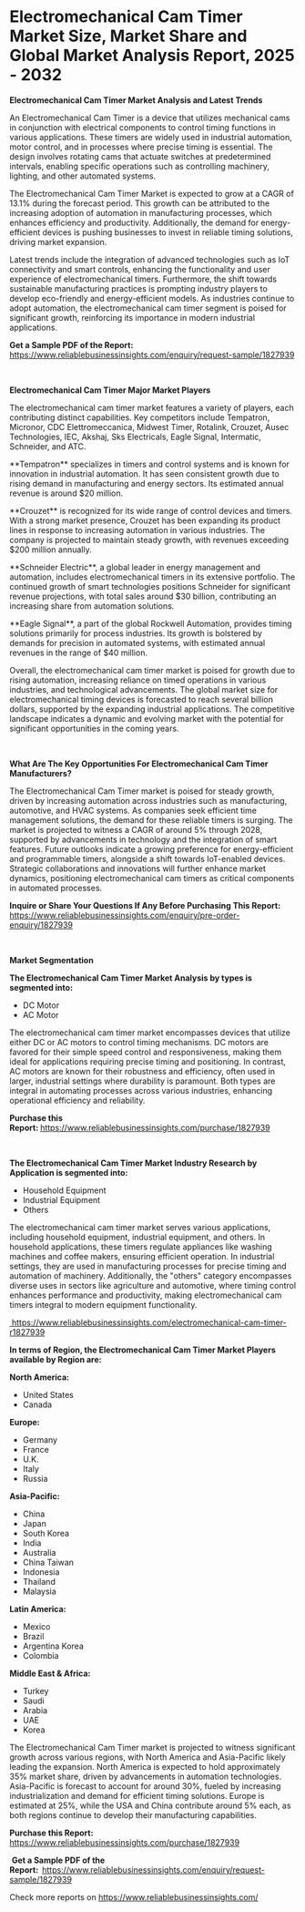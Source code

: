 <p><h1>Electromechanical Cam Timer Market Size, Market Share and Global Market Analysis Report, 2025 - 2032</h1></p><p><strong>Electromechanical Cam Timer Market Analysis and Latest Trends</strong></p>
<p><p>An Electromechanical Cam Timer is a device that utilizes mechanical cams in conjunction with electrical components to control timing functions in various applications. These timers are widely used in industrial automation, motor control, and in processes where precise timing is essential. The design involves rotating cams that actuate switches at predetermined intervals, enabling specific operations such as controlling machinery, lighting, and other automated systems.</p><p>The Electromechanical Cam Timer Market is expected to grow at a CAGR of 13.1% during the forecast period. This growth can be attributed to the increasing adoption of automation in manufacturing processes, which enhances efficiency and productivity. Additionally, the demand for energy-efficient devices is pushing businesses to invest in reliable timing solutions, driving market expansion.</p><p>Latest trends include the integration of advanced technologies such as IoT connectivity and smart controls, enhancing the functionality and user experience of electromechanical timers. Furthermore, the shift towards sustainable manufacturing practices is prompting industry players to develop eco-friendly and energy-efficient models. As industries continue to adopt automation, the electromechanical cam timer segment is poised for significant growth, reinforcing its importance in modern industrial applications.</p></p>
<p><strong>Get a Sample PDF of the Report:&nbsp;</strong> <a href="https://www.reliablebusinessinsights.com/enquiry/request-sample/1827939?utm_campaign=2275&utm_medium=2&utm_source=Github&utm_content=ia&utm_term=18022025&utm_id=electromechanical-cam-timer">https://www.reliablebusinessinsights.com/enquiry/request-sample/1827939</a></p>
<p>&nbsp;</p>
<p><strong>Electromechanical Cam Timer Major Market Players</strong></p>
<p><p>The electromechanical cam timer market features a variety of players, each contributing distinct capabilities. Key competitors include Tempatron, Micronor, CDC Elettromeccanica, Midwest Timer, Rotalink, Crouzet, Ausec Technologies, IEC, Akshaj, Sks Electricals, Eagle Signal, Intermatic, Schneider, and ATC. </p><p>**Tempatron** specializes in timers and control systems and is known for innovation in industrial automation. It has seen consistent growth due to rising demand in manufacturing and energy sectors. Its estimated annual revenue is around $20 million.</p><p>**Crouzet** is recognized for its wide range of control devices and timers. With a strong market presence, Crouzet has been expanding its product lines in response to increasing automation in various industries. The company is projected to maintain steady growth, with revenues exceeding $200 million annually.</p><p>**Schneider Electric**, a global leader in energy management and automation, includes electromechanical timers in its extensive portfolio. The continued growth of smart technologies positions Schneider for significant revenue projections, with total sales around $30 billion, contributing an increasing share from automation solutions.</p><p>**Eagle Signal**, a part of the global Rockwell Automation, provides timing solutions primarily for process industries. Its growth is bolstered by demands for precision in automated systems, with estimated annual revenues in the range of $40 million.</p><p>Overall, the electromechanical cam timer market is poised for growth due to rising automation, increasing reliance on timed operations in various industries, and technological advancements. The global market size for electromechanical timing devices is forecasted to reach several billion dollars, supported by the expanding industrial applications. The competitive landscape indicates a dynamic and evolving market with the potential for significant opportunities in the coming years.</p></p>
<p>&nbsp;</p>
<p><strong>What Are The Key Opportunities For Electromechanical Cam Timer Manufacturers?</strong></p>
<p><p>The Electromechanical Cam Timer market is poised for steady growth, driven by increasing automation across industries such as manufacturing, automotive, and HVAC systems. As companies seek efficient time management solutions, the demand for these reliable timers is surging. The market is projected to witness a CAGR of around 5% through 2028, supported by advancements in technology and the integration of smart features. Future outlooks indicate a growing preference for energy-efficient and programmable timers, alongside a shift towards IoT-enabled devices. Strategic collaborations and innovations will further enhance market dynamics, positioning electromechanical cam timers as critical components in automated processes.</p></p>
<p><strong>Inquire or Share Your Questions If Any Before Purchasing This Report:</strong> <a href="https://www.reliablebusinessinsights.com/enquiry/pre-order-enquiry/1827939?utm_campaign=2275&utm_medium=2&utm_source=Github&utm_content=ia&utm_term=18022025&utm_id=electromechanical-cam-timer">https://www.reliablebusinessinsights.com/enquiry/pre-order-enquiry/1827939</a></p>
<p>&nbsp;</p>
<p><strong>Market Segmentation</strong></p>
<p><strong>The Electromechanical Cam Timer Market Analysis by types is segmented into:</strong></p>
<p><ul><li>DC Motor</li><li>AC Motor</li></ul></p>
<p><p>The electromechanical cam timer market encompasses devices that utilize either DC or AC motors to control timing mechanisms. DC motors are favored for their simple speed control and responsiveness, making them ideal for applications requiring precise timing and positioning. In contrast, AC motors are known for their robustness and efficiency, often used in larger, industrial settings where durability is paramount. Both types are integral in automating processes across various industries, enhancing operational efficiency and reliability.</p></p>
<p><strong>Purchase this Report:&nbsp;</strong><a href="https://www.reliablebusinessinsights.com/purchase/1827939?utm_campaign=2275&utm_medium=2&utm_source=Github&utm_content=ia&utm_term=18022025&utm_id=electromechanical-cam-timer">https://www.reliablebusinessinsights.com/purchase/1827939</a></p>
<p>&nbsp;</p>
<p><strong>The Electromechanical Cam Timer Market Industry Research by Application is segmented into:</strong></p>
<p><ul><li>Household Equipment</li><li>Industrial Equipment</li><li>Others</li></ul></p>
<p><p>The electromechanical cam timer market serves various applications, including household equipment, industrial equipment, and others. In household applications, these timers regulate appliances like washing machines and coffee makers, ensuring efficient operation. In industrial settings, they are used in manufacturing processes for precise timing and automation of machinery. Additionally, the "others" category encompasses diverse uses in sectors like agriculture and automotive, where timing control enhances performance and productivity, making electromechanical cam timers integral to modern equipment functionality.</p></p>
<p><a href="https://www.reliablebusinessinsights.com/electromechanical-cam-timer-r1827939?utm_campaign=2275&utm_medium=2&utm_source=Github&utm_content=ia&utm_term=18022025&utm_id=electromechanical-cam-timer">&nbsp;https://www.reliablebusinessinsights.com/electromechanical-cam-timer-r1827939</a></p>
<p><strong>In terms of Region, the Electromechanical Cam Timer Market Players available by Region are:</strong></p>
<p>
    <p> <strong> North America: </strong>
        <ul>
            <li>United States</li>
            <li>Canada</li>
        </ul>
        </p> 
    <p> <strong> Europe: </strong>
        <ul>
            <li>Germany</li>
            <li>France</li>
            <li>U.K.</li>
            <li>Italy</li>
            <li>Russia</li>
        </ul>
        </p> 
    <p> <strong> Asia-Pacific: </strong>
        <ul>
            <li>China</li>
            <li>Japan</li>
            <li>South Korea</li>
            <li>India</li>
            <li>Australia</li>
            <li>China Taiwan</li>
            <li>Indonesia</li>
            <li>Thailand</li>
            <li>Malaysia</li>
        </ul>
        </p> 
    <p> <strong> Latin America: </strong>
        <ul>
            <li>Mexico</li>
            <li>Brazil</li>
            <li>Argentina Korea</li>
            <li>Colombia</li>
        </ul>
        </p> 
    <p> <strong> Middle East & Africa: </strong>
        <ul>
            <li>Turkey</li>
            <li>Saudi</li>
            <li>Arabia</li>
            <li>UAE</li>
            <li>Korea</li>
        </ul>
    </p>
    </p>
<p><p>The Electromechanical Cam Timer market is projected to witness significant growth across various regions, with North America and Asia-Pacific likely leading the expansion. North America is expected to hold approximately 35% market share, driven by advancements in automation technologies. Asia-Pacific is forecast to account for around 30%, fueled by increasing industrialization and demand for efficient timing solutions. Europe is estimated at 25%, while the USA and China contribute around 5% each, as both regions continue to develop their manufacturing capabilities.</p></p>
<p><strong>Purchase this Report: </strong><a href="https://www.reliablebusinessinsights.com/purchase/1827939?utm_campaign=2275&utm_medium=2&utm_source=Github&utm_content=ia&utm_term=18022025&utm_id=electromechanical-cam-timer">https://www.reliablebusinessinsights.com/purchase/1827939</a></p>
<p>&nbsp;<strong>Get a Sample PDF of the Report:&nbsp;&nbsp;</strong><a href="https://www.reliablebusinessinsights.com/enquiry/request-sample/1827939?utm_campaign=2275&utm_medium=2&utm_source=Github&utm_content=ia&utm_term=18022025&utm_id=electromechanical-cam-timer">https://www.reliablebusinessinsights.com/enquiry/request-sample/1827939</a></p>
<p><strong></strong></p>
<p>Check more reports on <a href="https://www.reliablebusinessinsights.com/?utm_campaign=2275&utm_medium=2&utm_source=Github&utm_content=ia&utm_term=18022025&utm_id=electromechanical-cam-timer">https://www.reliablebusinessinsights.com/</a></p>